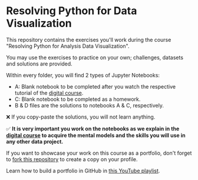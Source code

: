 # Resolving Python for Data Visualization

This repository contains the exercises you'll work during the course "Resolving Python for Analysis Data Visualization".

You may use the exercises to practice on your own; challenges, datasets and solutions are provided.

Within every folder, you will find 2 types of Jupyter Notebooks:

- A: Blank notebook to be completed after you watch the respective tutorial of the [digital course](https://courses.resolvingpython.com/).
- C: Blank notebook to be completed as a homework.
- B & D files are the solutions to notebooks A & C, respectively.

❌ If you copy-paste the solutions, you will not learn anything.

✅ **It is very important you work on the notebooks as we explain in the [digital course](https://courses.resolvingpython.com/) to acquire the mental models and the skills you will use in any other data project.**

If you want to showcase your work on this course as a portfolio, don't forget to [fork this repository](https://github.com/jsulopzs/course-resolving-python-data-visualization/fork) to create a copy on your profile.

Learn how to build a portfolio in GitHub in [this YouTube playlist](https://youtube.com/playlist?list=PL8HtbO24Pl3ilN5mj7w1vnq5tPvBeWk7f).
